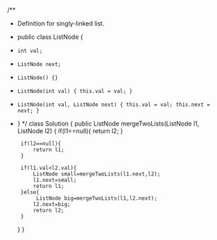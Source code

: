 /**
 * Definition for singly-linked list.
 * public class ListNode {
 *     int val;
 *     ListNode next;
 *     ListNode() {}
 *     ListNode(int val) { this.val = val; }
 *     ListNode(int val, ListNode next) { this.val = val; this.next = next; }
 * }
 */
class Solution {
    public ListNode mergeTwoLists(ListNode l1, ListNode l2) {
        if(l1==null){
            return l2;
        }
        
        if(l2==null){
            return l1;
        }
        
        if(l1.val<l2.val){
            ListNode small=mergeTwoLists(l1.next,l2);
            l1.next=small;
            return l1;
        }else{
             ListNode big=mergeTwoLists(l1,l2.next);
            l2.next=big;
            return l2;
        }
    }
}
